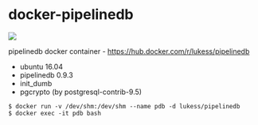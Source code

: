# docker-pipelinedb
[![](https://imagelayers.io/badge/lukess/pipelinedb:latest.svg)](https://imagelayers.io/?images=lukess/pipelinedb:latest 'Get your own badge on imagelayers.io')

pipelinedb docker container - https://hub.docker.com/r/lukess/pipelinedb

* ubuntu 16.04
* pipelinedb 0.9.3
* init_dumb
* pgcrypto (by postgresql-contrib-9.5)

```
$ docker run -v /dev/shm:/dev/shm --name pdb -d lukess/pipelinedb
$ docker exec -it pdb bash
```
